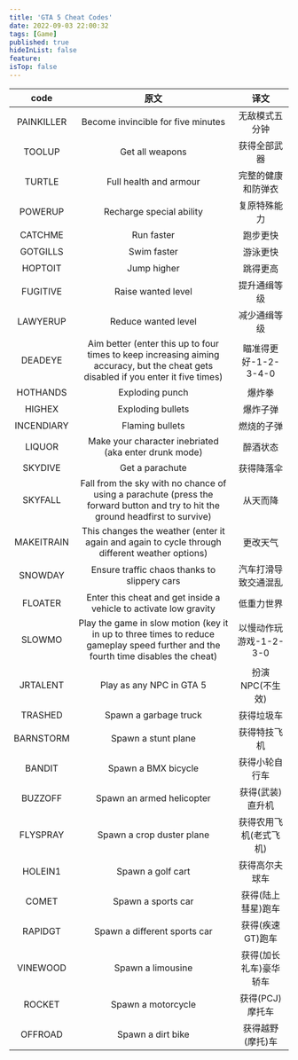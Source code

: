 ```yaml
---
title: 'GTA 5 Cheat Codes'
date: 2022-09-03 22:00:32
tags: [Game]
published: true
hideInList: false
feature: 
isTop: false
---
```

|code|原文|译文|
|:---:|:---:|:---:|
|PAINKILLER|Become invincible for five minutes|无敌模式五分钟|
|TOOLUP|Get all weapons|获得全部武器|
|TURTLE|Full health and armour|完整的健康和防弹衣|
|POWERUP|Recharge special ability|复原特殊能力|
|CATCHME|Run faster|跑步更快|
|GOTGILLS|Swim faster|游泳更快|
|HOPTOIT|Jump higher|跳得更高|
|FUGITIVE|Raise wanted level|提升通缉等级|
|LAWYERUP|Reduce wanted level|减少通缉等级|
|DEADEYE|Aim better (enter this up to four times to keep increasing aiming accuracy, but the cheat gets disabled if you enter it five times)|瞄准得更好-1-2-3-4-0|
|HOTHANDS|Exploding punch|爆炸拳|
|HIGHEX|Exploding bullets|爆炸子弹|
|INCENDIARY|Flaming bullets|燃烧的子弹|
|LIQUOR|Make your character inebriated (aka enter drunk mode)|醉酒状态|
|SKYDIVE|Get a parachute|获得降落伞|
|SKYFALL|Fall from the sky with no chance of using a parachute (press the forward button and try to hit the ground headfirst to survive)|从天而降|
|MAKEITRAIN|This changes the weather (enter it again and again to cycle through different weather options)|更改天气|
|SNOWDAY|Ensure traffic chaos thanks to slippery cars|汽车打滑导致交通混乱|
|FLOATER|Enter this cheat and get inside a vehicle to activate low gravity|低重力世界|
|SLOWMO|Play the game in slow motion (key it in up to three times to reduce gameplay speed further and the fourth time disables the cheat)|以慢动作玩游戏-1-2-3-0|
|JRTALENT|Play as any NPC in GTA 5|扮演NPC(不生效)|
|TRASHED|Spawn a garbage truck|获得垃圾车|
|BARNSTORM|Spawn a stunt plane|获得特技飞机|
|BANDIT|Spawn a BMX bicycle|获得小轮自行车|
|BUZZOFF|Spawn an armed helicopter|获得(武装)直升机|
|FLYSPRAY|Spawn a crop duster plane|获得农用飞机(老式飞机)|
|HOLEIN1|Spawn a golf cart|获得高尔夫球车|
|COMET|Spawn a sports car|获得(陆上彗星)跑车|
|RAPIDGT|Spawn a different sports car|获得(疾速GT)跑车|
|VINEWOOD|Spawn a limousine|获得(加长礼车)豪华轿车|
|ROCKET|Spawn a motorcycle|获得(PCJ)摩托车|
|OFFROAD|Spawn a dirt bike|获得越野(摩托)车|

